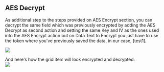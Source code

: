 ## AES Decrypt

As additional step to the steps provided on AES Encrypt section, you can decrypt the same field which was previously encrypted by adding the AES Decrypt as second action and setting the same Key and IV as the ones used into the AES Encrypt action but on Data Text to Encrypt you just have to use the token where you've previously saved the data, in our case, \[test1\].

![](//static.dnnsharp.com/documentation/AESDecrypt.png)

And here's how the grid item will look encrypted and decrypted:   
![](//static.dnnsharp.com/documentation/AESDecrypt2.png)

